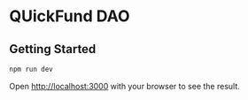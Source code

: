 # QUickFund DAO

## Getting Started

```bash
npm run dev
```

Open [http://localhost:3000](http://localhost:3000) with your browser to see the result.